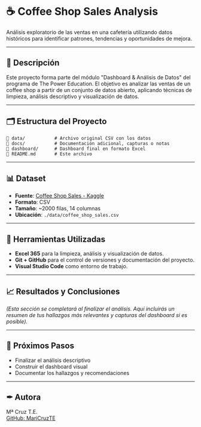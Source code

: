 
# ☕ Coffee Shop Sales Analysis

Análisis exploratorio de las ventas en una cafetería utilizando datos históricos para identificar patrones, tendencias y oportunidades de mejora.

---

## 📖 Descripción

Este proyecto forma parte del módulo "Dashboard & Análisis de Datos" del programa de The Power Education. El objetivo es analizar las ventas de un coffee shop a partir de un conjunto de datos abierto, aplicando técnicas de limpieza, análisis descriptivo y visualización de datos.

---

## 🗂 Estructura del Proyecto

```
📁 data/           # Archivo original CSV con los datos
📁 docs/           # Documentación adicional, capturas o notas
📁 dashboard/      # Dashboard final en formato Excel
📄 README.md       # Este archivo
```

---

## 📊 Dataset

- **Fuente**: [Coffee Shop Sales - Kaggle](https://www.kaggle.com/datasets/divu2001/coffee-shop-sales-analysis)
- **Formato**: CSV  
- **Tamaño**: ~2000 filas, 14 columnas  
- **Ubicación**: `./data/coffee_shop_sales.csv`

---

## 🔧 Herramientas Utilizadas

- **Excel 365** para la limpieza, análisis y visualización de datos.  
- **Git + GitHub** para el control de versiones y documentación del proyecto.  
- **Visual Studio Code** como entorno de trabajo.

---

## 📈 Resultados y Conclusiones

*(Esta sección se completará al finalizar el análisis. Aquí incluirás un resumen de tus hallazgos más relevantes y capturas del dashboard si es posible).*

---

## 🔄 Próximos Pasos

- Finalizar el análisis descriptivo  
- Construir el dashboard visual  
- Documentar los hallazgos y recomendaciones

---

## ✒ Autora

Mª Cruz T.E.  
[GitHub: MariCruzTE](https://github.com/MariCruzTE)
